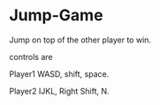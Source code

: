 # Jump-Game
 Jump on top  of the other player to win. 

controls are 

Player1 WASD, shift, space.

Player2 IJKL, Right Shift, N.


